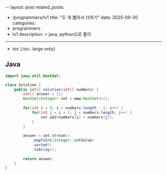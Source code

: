--
layout: post
related_posts:
  - /programmers/lv1
title:  "두 개 뽑아서 더하기"
date:   2025-09-30
categories:
  - programmers
  - lv1
description: >
  java, python으로 풀이
---
* toc
{:toc .large-only}

## Java
```java
import java.util.HashSet;

class Solution {
    public int[] solution(int[] numbers) {
        int[] answer = {};
        HashSet<Integer> set = new HashSet<>();
        
        for(int i = 0; i < numbers.length - 1; i++) {
            for(int j = i + 1; j < numbers.length; j++) {
                set.add(numbers[i] + numbers[j]);
            }
        }        
        
        answer = set.stream()
            .mapToInt(Integer::intValue)
            .sorted()
            .toArray();
            
        return answer;
    }
}
```